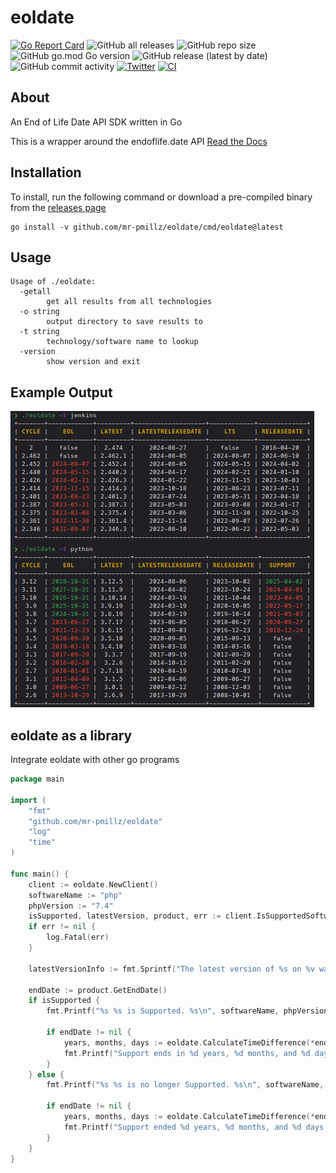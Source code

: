 # eoldate

[![Go Report Card](https://goreportcard.com/badge/github.com/mr-pmillz/eoldate)](https://goreportcard.com/report/github.com/mr-pmillz/eoldate)
![GitHub all releases](https://img.shields.io/github/downloads/mr-pmillz/eoldate/total?style=social)
![GitHub repo size](https://img.shields.io/github/repo-size/mr-pmillz/eoldate?style=plastic)
![GitHub go.mod Go version](https://img.shields.io/github/go-mod/go-version/mr-pmillz/eoldate?style=plastic)
![GitHub release (latest by date)](https://img.shields.io/github/v/release/mr-pmillz/eoldate?style=plastic)
![GitHub commit activity](https://img.shields.io/github/commit-activity/m/mr-pmillz/eoldate?style=plastic)
[![Twitter](https://img.shields.io/twitter/url?style=social&url=https%3A%2F%2Fgithub.com%2Fmr-pmillz%2Feoldate)](https://twitter.com/intent/tweet?text=Wow:&url=https%3A%2F%2Fgithub.com%2Fmr-pmillz%2Feoldate)
[![CI](https://github.com/mr-pmillz/eoldate/actions/workflows/ci.yml/badge.svg)](https://github.com/mr-pmillz/eoldate/actions/workflows/ci.yml)

## About

An End of Life Date API SDK written in Go

This is a wrapper around the endoflife.date API
[Read the Docs](https://endoflife.date/docs/api)

## Installation

To install, run the following command or download a pre-compiled binary from the [releases page](https://github.com/mr-pmillz/eoldate/releases)

```shell
go install -v github.com/mr-pmillz/eoldate/cmd/eoldate@latest
```

## Usage

```shell
Usage of ./eoldate:
  -getall
        get all results from all technologies
  -o string
        output directory to save results to
  -t string
        technology/software name to lookup
  -version
        show version and exit
```

## Example Output

![Demo](img/eoldate-demo.png)

## eoldate as a library

Integrate eoldate with other go programs

```go
package main

import (
	"fmt"
	"github.com/mr-pmillz/eoldate"
	"log"
	"time"
)

func main() {
	client := eoldate.NewClient()
	softwareName := "php"
	phpVersion := "7.4"
	isSupported, latestVersion, product, err := client.IsSupportedSoftwareVersion(softwareName, phpVersion)
	if err != nil {
		log.Fatal(err)
	}

	latestVersionInfo := fmt.Sprintf("The latest version of %s on %v was %s.", softwareName, time.Now().Format("01-02-2006"), latestVersion.String())

	endDate := product.GetEndDate()
	if isSupported {
		fmt.Printf("%s %s is Supported. %s\n", softwareName, phpVersion, latestVersionInfo)

		if endDate != nil {
			years, months, days := eoldate.CalculateTimeDifference(*endDate)
			fmt.Printf("Support ends in %d years, %d months, and %d days (%s)\n", years, months, days, endDate.Format("01-02-2006"))
		}
	} else {
		fmt.Printf("%s %s is no longer Supported. %s\n", softwareName, phpVersion, latestVersionInfo)

		if endDate != nil {
			years, months, days := eoldate.CalculateTimeDifference(*endDate)
			fmt.Printf("Support ended %d years, %d months, and %d days ago (%s)\n", years, months, days, endDate.Format("01-02-2006"))
		}
	}
}
```
